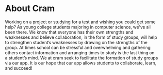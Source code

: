 # About Cram

Working on a project or studying for a test and wishing you could get some help?  As young college students majoring in computer science, we've all been there.  We know that everyone has their own strengths and weaknesses and believe collaboration, in the form of study groups, will help to strengthen student’s weaknesses by drawing on the strengths of the group.  At times school can be stressful and overwhelming and gathering others contact information and arranging times to study is the last thing on a student’s mind.  We at cram seek to facilitate the formation of study groups via our app.  It is our hope that our app allows students to collaborate, learn, and succeed!

